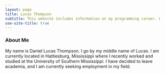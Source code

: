 ```yaml
---
layout: page
title: Lucas Thompson
subtitle: This website includes information on my programming career. Which includes information about me, my education, and projects I've worked on.
use-site-title: true
---
```


### About Me

My name is Daniel Lucas Thompson. I go by my middle name of Lucas. I am currently located in Hattiesburg, Mississippi where I recently worked and studied at the University of Southern Mississippi. I have decided to leave academia, and I am currently seeking employment in my field.


